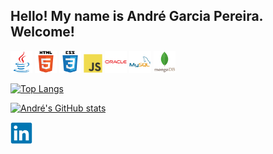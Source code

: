 ## Hello! My name is André Garcia Pereira. Welcome!
<p>
  <img height="35" alt="Java" src="https://raw.githubusercontent.com/devicons/devicon/master/icons/java/java-original.svg">
  <img height="35" alt="HTML5" src="https://raw.githubusercontent.com/devicons/devicon/master/icons/html5/html5-original-wordmark.svg">
  <img height="35" alt="CSS3" src="https://raw.githubusercontent.com/devicons/devicon/master/icons/css3/css3-original-wordmark.svg">
  <img height="30" alt="JavaScript" src="https://raw.githubusercontent.com/devicons/devicon/master/icons/javascript/javascript-original.svg">
  <img height="35" alt="Oracle" src="https://raw.githubusercontent.com/devicons/devicon/master/icons/oracle/oracle-original.svg">
  <img height="35" alt="MySQL" src="https://raw.githubusercontent.com/devicons/devicon/master/icons/mysql/mysql-original-wordmark.svg">
  <img height="35" alt="MongoDB" src="https://github.com/devicons/devicon/blob/master/icons/mongodb/mongodb-original-wordmark.svg">
</p>

[![Top Langs](https://github-readme-stats.vercel.app/api/top-langs/?username=andregpereira&layout=compact&theme=tokyonight)](https://github.com/anuraghazra/github-readme-stats)

[![André's GitHub stats](https://github-readme-stats.vercel.app/api?username=andregpereira&hide=issues&show_icons=true&theme=tokyonight)](https://github.com/andregpereira/github-readme-stats)

<p>
  <a href="https://www.linkedin.com/in/andre-garcia-pereira"> <img height="35" alt="LinkedIn" src="https://github.com/devicons/devicon/blob/master/icons/linkedin/linkedin-original.svg">
</p>
